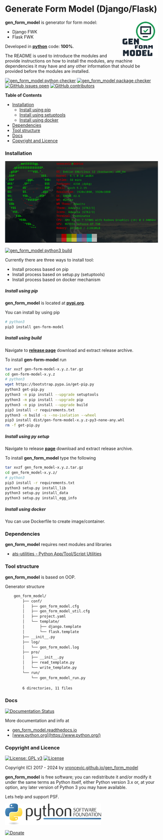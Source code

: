 # Generate Form Model (Django/Flask)

<img align="right" src="https://raw.githubusercontent.com/vroncevic/gen_form_model/dev/docs/gen_form_model_logo.png" width="25%">

**gen_form_model** is generator for form model:

* Django FWK
* Flask FWK

Developed in **[python](https://www.python.org/)** code: **100%**.

The README is used to introduce the modules and provide instructions on
how to install the modules, any machine dependencies it may have and any
other information that should be provided before the modules are installed.

[![gen_form_model python checker](https://github.com/vroncevic/gen_form_model/actions/workflows/gen_form_model_python_checker.yml/badge.svg)](https://github.com/vroncevic/gen_form_model/actions/workflows/gen_form_model_python_checker.yml) [![gen_form_model package checker](https://github.com/vroncevic/gen_form_model/actions/workflows/gen_form_model_package_checker.yml/badge.svg)](https://github.com/vroncevic/gen_form_model/actions/workflows/gen_form_model_package.yml) [![GitHub issues open](https://img.shields.io/github/issues/vroncevic/gen_form_model.svg)](https://github.com/vroncevic/gen_form_model/issues) [![GitHub contributors](https://img.shields.io/github/contributors/vroncevic/gen_form_model.svg)](https://github.com/vroncevic/gen_form_model/graphs/contributors)

<!-- START doctoc generated TOC please keep comment here to allow auto update -->
<!-- DON'T EDIT THIS SECTION, INSTEAD RE-RUN doctoc TO UPDATE -->
**Table of Contents**

- [Installation](#installation)
    - [Install using pip](#install-using-pip)
    - [Install using setuptools](#install-using-setuptools)
    - [Install using docker](#install-using-docker)
- [Dependencies](#dependencies)
- [Tool structure](#tool-structure)
- [Docs](#docs)
- [Copyright and Licence](#copyright-and-licence)

<!-- END doctoc generated TOC please keep comment here to allow auto update -->

### Installation

![debian linux os](https://raw.githubusercontent.com/vroncevic/gen_form_model/dev/docs/debtux.png)

[![gen_form_model python3 build](https://github.com/vroncevic/gen_form_model/actions/workflows/gen_form_model_python3_build.yml/badge.svg)](https://github.com/vroncevic/gen_form_model/actions/workflows/gen_form_model_python3_build.yml)

Currently there are three ways to install tool:
* Install process based on pip
* Install process based on setup.py (setuptools)
* Install process based on docker mechanism

##### Install using pip

**gen_form_model** is located at **[pypi.org](https://pypi.org/project/gen-form-model/)**.

You can install by using pip

```bash
# python3
pip3 install gen-form-model
```

##### Install using build

Navigate to **[release page](https://github.com/vroncevic/gen_form_model/releases)** download and extract release archive.

To install **gen-form-model** run

```bash
tar xvzf gen-form-model-x.y.z.tar.gz
cd gen-form-model-x.y.z
# python3
wget https://bootstrap.pypa.io/get-pip.py
python3 get-pip.py 
python3 -m pip install --upgrade setuptools
python3 -m pip install --upgrade pip
python3 -m pip install --upgrade build
pip3 install -r requirements.txt
python3 -m build -s --no-isolation --wheel
pip3 install dist/gen-form-model-x.y.z-py3-none-any.whl
rm -f get-pip.py
```

##### Install using py setup

Navigate to release **[page](https://github.com/vroncevic/gen_form_model/releases/)** download and extract release archive.

To install **gen_form_model** type the following

```bash
tar xvzf gen_form_model-x.y.z.tar.gz
cd gen_form_model-x.y.z/
# python3
pip3 install -r requirements.txt
python3 setup.py install_lib
python3 setup.py install_data
python3 setup.py install_egg_info
```

##### Install using docker

You can use Dockerfile to create image/container.

### Dependencies

**gen_form_model** requires next modules and libraries

* [ats-utilities - Python App/Tool/Script Utilities](https://vroncevic.github.io/ats_utilities)

### Tool structure

**gen_form_model** is based on OOP.

Generator structure

```bash
    gen_form_model/
        ├── conf/
        │   ├── gen_form_model.cfg
        │   ├── gen_form_model_util.cfg
        │   ├── project.yaml
        │   └── template/
        │       ├── django.template
        │       └── flask.template
        ├── __init__.py
        ├── log/
        │   └── gen_form_model.log
        ├── pro/
        │   ├── __init__.py
        │   ├── read_template.py
        │   └── write_template.py
        └── run/
            └── gen_form_model_run.py
        
        6 directories, 11 files
```

### Docs

[![Documentation Status](https://readthedocs.org/projects/gen_form_model/badge/?version=latest)](https://gen-form-model.readthedocs.io/en/latest/?badge=latest)

More documentation and info at

* [gen_form_model.readthedocs.io](https://gen-form-model.readthedocs.io)
* [www.python.org](https://www.python.org/)

### Copyright and Licence

[![License: GPL v3](https://img.shields.io/badge/License-GPLv3-blue.svg)](https://www.gnu.org/licenses/gpl-3.0) [![License](https://img.shields.io/badge/License-Apache%202.0-blue.svg)](https://opensource.org/licenses/Apache-2.0)

Copyright (C) 2017 - 2024 by [vroncevic.github.io/gen_form_model](https://vroncevic.github.io/gen_form_model/)

**gen_form_model** is free software; you can redistribute it and/or modify
it under the same terms as Python itself, either Python version 3.x or,
at your option, any later version of Python 3 you may have available.

Lets help and support PSF.

[![Python Software Foundation](https://raw.githubusercontent.com/vroncevic/gen_form_model/dev/docs/psf-logo-alpha.png)](https://www.python.org/psf/)

[![Donate](https://www.paypalobjects.com/en_US/i/btn/btn_donateCC_LG.gif)](https://www.python.org/psf/donations/)
